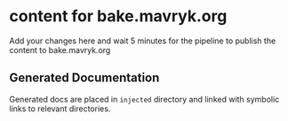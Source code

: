 # content for bake.mavryk.org

Add your changes here and wait 5 minutes for the pipeline to publish the content to bake.mavryk.org

## Generated Documentation

Generated docs are placed in `injected` directory and linked with symbolic links to relevant directories.